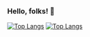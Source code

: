 ### Hello, folks! 👋

<!--
**sonalgaggar/sonalgaggar** is a ✨ _special_ ✨ repository because its `README.md` (this file) appears on your GitHub profile.

Here are some ideas to get you started:

- 🔭 I’m currently working on ...
- 🌱 I’m currently learning ...
- 👯 I’m looking to collaborate on ...
- 🤔 I’m looking for help with ...
- 💬 Ask me about ...
- 📫 How to reach me: ...
- 😄 Pronouns: ...
- ⚡ Fun fact: ...
-->
[![Top Langs](https://github-readme-stats.vercel.app/api/top-langs/?username=sonalgaggar)](https://github.com/sonalgaggar/github-readme-stats)
[![Top Langs](https://github-readme-stats.vercel.app/api/top-langs/?username=sonalgaggar&layout=compact)](https://github.com/sonalgaggar/github-readme-stats)
